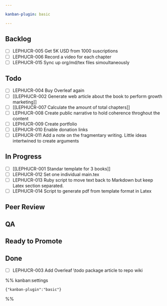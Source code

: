 ```yaml
---

kanban-plugin: basic

---
```


## Backlog

- [ ] LEPHUCR-005 Get 5K USD from 1000 suscriptions
- [ ] LEPHUCR-006 Record a video for each chapter
- [ ] LEPHUCR-015 Sync up org/md/tex files simoultaneously

## Todo

- [ ] LEPHUCR-004 Buy Overleaf again
- [ ] [[LEPHUCR-002 Generate web article about the book to perform growth marketing]]
- [ ] [[LEPHUCR-007 Calculate the amount of total chapters]]
- [ ] LEPHUCR-008 Create public narrative to hold coherence throghout the content
- [ ] LEPHUCR-009 Create portfolio
- [ ] LEPHUCR-010 Enable donation links
- [ ] LEPHUCR-011 Add a note on the fragmentary writing. Little ideas intertwined to create arguments

## In Progress

- [ ] [[LEPHUCR-001 Standar template for 3 books]]
- [ ] LEPHUCR-012 Set one individual main.tex
- [ ] LEPHUCR-013 Ruby script to move text back to Markdown but keep Latex section separated.
- [ ] LEPHUCR-014 Script to generate pdf from template format in Latex

## Peer Review



## QA



## Ready to Promote



## Done

- [ ] LEPHUCR-003 Add Overleaf \todo package article to repo wiki




%% kanban:settings
```
{"kanban-plugin":"basic"}
```
%%
